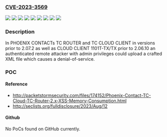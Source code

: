 ### [CVE-2023-3569](https://cve.mitre.org/cgi-bin/cvename.cgi?name=CVE-2023-3569)
![](https://img.shields.io/static/v1?label=Product&message=CLOUD%20CLIENT%201101T-TX%2FTX&color=blue)
![](https://img.shields.io/static/v1?label=Product&message=TC%20CLOUD%20CLIENT%201002-4G%20ATT&color=blue)
![](https://img.shields.io/static/v1?label=Product&message=TC%20CLOUD%20CLIENT%201002-4G%20VZW&color=blue)
![](https://img.shields.io/static/v1?label=Product&message=TC%20CLOUD%20CLIENT%201002-4G&color=blue)
![](https://img.shields.io/static/v1?label=Product&message=TC%20ROUTER%203002T-4G%20ATT&color=blue)
![](https://img.shields.io/static/v1?label=Product&message=TC%20ROUTER%203002T-4G%20VZW&color=blue)
![](https://img.shields.io/static/v1?label=Product&message=TC%20ROUTER%203002T-4G&color=blue)
![](https://img.shields.io/static/v1?label=Version&message=0%20&color=brightgreen)
![](https://img.shields.io/static/v1?label=Vulnerability&message=CWE-776%20Improper%20Restriction%20of%20Recursive%20Entity%20References%20in%20DTDs%20('XML%20Entity%20Expansion')&color=brightgreen)

### Description

In PHOENIX CONTACTs TC ROUTER and TC CLOUD CLIENT in versions prior to 2.07.2  as well as CLOUD CLIENT 1101T-TX/TX prior to 2.06.10 an authenticated remote attacker with admin privileges could upload a crafted XML file which causes a denial-of-service.

### POC

#### Reference
- http://packetstormsecurity.com/files/174152/Phoenix-Contact-TC-Cloud-TC-Router-2.x-XSS-Memory-Consumption.html
- http://seclists.org/fulldisclosure/2023/Aug/12

#### Github
No PoCs found on GitHub currently.

